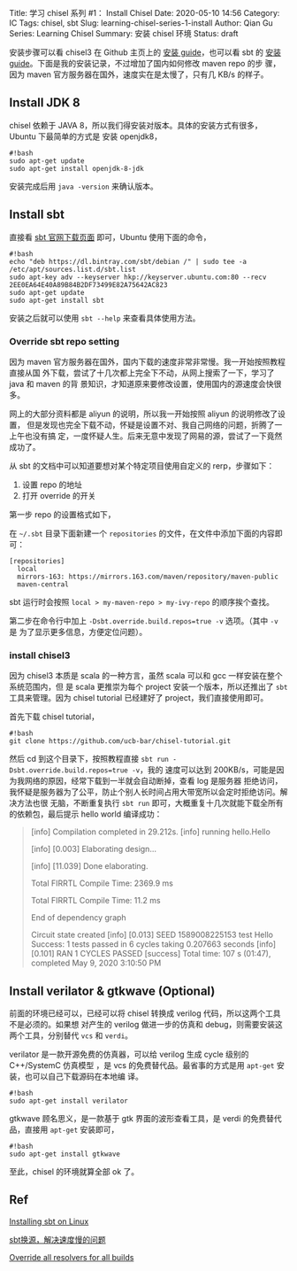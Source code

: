 Title: 学习 chisel 系列 #1： Install Chisel
Date: 2020-05-10 14:56
Category: IC
Tags: chisel, sbt
Slug: learning-chisel-series-1-install
Author: Qian Gu
Series: Learning Chisel
Summary: 安装 chisel 环境
Status: draft

安装步骤可以看 chisel3 在 Github 主页上的 [安装 guide][chisel-install]，也可以看 sbt 
的 [安装 guide][sbt-install]。下面是我的安装记录，不过增加了国内如何修改 maven repo 的步
骤，因为 maven 官方服务器在国外，速度实在是太慢了，只有几 KB/s 的样子。

[chisel-install]: https://github.com/freechipsproject/chisel3/blob/master/SETUP.md
[sbt-install]:  https://www.scala-sbt.org/release/docs/Installing-sbt-on-Linux.html

## Install JDK 8

chisel 依赖于 JAVA 8，所以我们得安装对版本。具体的安装方式有很多，Ubuntu 下最简单的方式是
安装 openjdk8，

```
#!bash
sudo apt-get update
sudo apt-get install openjdk-8-jdk
```

安装完成后用 `java -version` 来确认版本。

## Install sbt

直接看 [sbt 官网下载页面][sbt-download] 即可，Ubuntu 使用下面的命令，

```
#!bash
echo "deb https://dl.bintray.com/sbt/debian /" | sudo tee -a /etc/apt/sources.list.d/sbt.list
sudo apt-key adv --keyserver hkp://keyserver.ubuntu.com:80 --recv 2EE0EA64E40A89B84B2DF73499E82A75642AC823
sudo apt-get update
sudo apt-get install sbt
```

[sbt-download]: https://www.scala-sbt.org/download.html


安装之后就可以使用 `sbt --help` 来查看具体使用方法。

### Override sbt repo setting

因为 maven 官方服务器在国外，国内下载的速度非常非常慢。我一开始按照教程直接从国
外下载，尝试了十几次都上完全下不动，从网上搜索了一下，学习了 java 和 maven 的背
景知识，才知道原来要修改设置，使用国内的源速度会快很多。

网上的大部分资料都是 aliyun 的说明，所以我一开始按照 aliyun 的说明修改了设置，
但是发现也完全下载不动，怀疑是设置不对、我自己网络的问题，折腾了一上午也没有搞
定，一度怀疑人生。后来无意中发现了网易的源，尝试了一下竟然成功了。

从 sbt 的文档中可以知道要想对某个特定项目使用自定义的 rerp，步骤如下：

1. 设置 repo 的地址
2. 打开 override 的开关

第一步 repo 的设置格式如下，

在 `~/.sbt` 目录下面新建一个 `repositories` 的文件，在文件中添加下面的内容即可：

```
[repositories]
  local
  mirrors-163: https://mirrors.163.com/maven/repository/maven-public
  maven-central
```
sbt 运行时会按照 `local > my-maven-repo > my-ivy-repo` 的顺序挨个查找。

第二步在命令行中加上 `-Dsbt.override.build.repos=true -v` 选项。（其中 `-v` 是
为了显示更多信息，方便定位问题）。

### install chisel3

因为 chisel3 本质是 scala 的一种方言，虽然 scala 可以和 gcc 一样安装在整个系统范围内，但
是 scala 更推崇为每个 project 安装一个版本，所以还推出了 `sbt` 工具来管理。因为 chisel 
tutorial 已经建好了 project，我们直接使用即可。

首先下载 chisel tutorial，

```
#!bash
git clone https://github.com/ucb-bar/chisel-tutorial.git
```

然后 cd 到这个目录下，按照教程直接 `sbt run -Dsbt.override.build.repos=true -v`，我的
速度可以达到 200KB/s，可能是因为我网络的原因，经常下载到一半就会自动断掉，查看 log 是服务器
拒绝访问，我怀疑是服务器为了公平，防止个别人长时间占用大带宽所以会定时拒绝访问。解决方法也很
无脑，不断重复执行 `sbt run` 即可，大概重复十几次就能下载全所有的依赖包，最后提示
 hello world 编译成功：

> [info]   Compilation completed in 29.212s.
> [info] running hello.Hello 
> 
> [info] [0.003] Elaborating design...
> 
> [info] [11.039] Done elaborating.
> 
> Total FIRRTL Compile Time: 2369.9 ms
> 
> Total FIRRTL Compile Time: 11.2 ms
> 
> End of dependency graph
> 
> Circuit state created
> [info] [0.013] SEED 1589008225153
> test Hello Success: 1 tests passed in 6 cycles taking 0.207663 seconds
> [info] [0.101] RAN 1 CYCLES PASSED
> [success] Total time: 107 s (01:47), completed May 9, 2020 3:10:50 PM

## Install verilator & gtkwave (Optional)

前面的环境已经可以，已经可以将 chisel 转换成 verilog 代码，所以这两个工具不是必须的。如果想
对产生的 verilog 做进一步的仿真和 debug，则需要安装这两个工具，分别替代 `vcs` 和 `verdi`。

verilator 是一款开源免费的仿真器，可以给 verilog 生成 cycle 级别的 C++/SystemC 仿真模型
，是 vcs 的免费替代品。最省事的方式是用 `apt-get` 安装，也可以自己下载源码在本地编
译。

```
#!bash
sudo apt-get install verilator
```

gtkwave 顾名思义，是一款基于 gtk 界面的波形查看工具，是 verdi 的免费替代品，直接用 
`apt-get` 安装即可，

```
#!bash
sudo apt-get install gtkwave
```

至此，chisel 的环境就算全部 ok 了。

## Ref

[Installing sbt on Linux][sbt-install]

[sbt换源，解决速度慢的问题](https://segmentfault.com/a/1190000021817234)

[Override all resolvers for all builds](https://www.scala-sbt.org/1.x/docs/Library-Management.html#Override+all+resolvers+for+all+builds)
